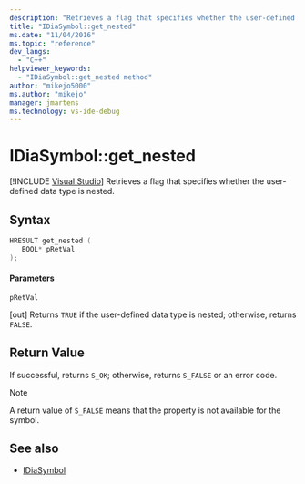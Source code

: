```yaml
---
description: "Retrieves a flag that specifies whether the user-defined data type is nested."
title: "IDiaSymbol::get_nested"
ms.date: "11/04/2016"
ms.topic: "reference"
dev_langs:
  - "C++"
helpviewer_keywords:
  - "IDiaSymbol::get_nested method"
author: "mikejo5000"
ms.author: "mikejo"
manager: jmartens
ms.technology: vs-ide-debug
---
```

# IDiaSymbol::get_nested

 [!INCLUDE [Visual Studio](~/includes/applies-to-version/vs-windows-only.md)]
Retrieves a flag that specifies whether the user-defined data type is nested.

## Syntax

```C++
HRESULT get_nested ( 
   BOOL* pRetVal
);
```

#### Parameters
 `pRetVal`

[out] Returns `TRUE` if the user-defined data type is nested; otherwise, returns `FALSE`.

## Return Value
 If successful, returns `S_OK`; otherwise, returns `S_FALSE` or an error code.

> [!NOTE]
> A return value of `S_FALSE` means that the property is not available for the symbol.

## See also
- [IDiaSymbol](../../debugger/debug-interface-access/idiasymbol.md)
